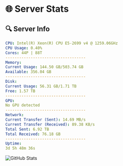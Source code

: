 # 🌐 Server Stats
## 🔍 Server Info
```yaml
CPU: Intel(R) Xeon(R) CPU E5-2699 v4 @ 1259.06GHz
CPU Usage: 0.40%
Cores: 44P | 88T
-----------------------------------
Memory:
Current Usage: 144.50 GB/503.74 GB
Available: 356.04 GB
-----------------------------------
Disk:
Current Usage: 56.31 GB/1.71 TB
Free: 1.57 TB
-----------------------------------
GPU:
No GPU detected
-----------------------------------
Network:
Current Transfer (Sent): 14.69 MB/s
Current Transfer (Received): 89.38 KB/s
Total Sent: 6.92 TB
Total Received: 76.18 GB
-----------------------------------
Uptime:
3d 5h 48m 36s
```
![GitHub Stats](https://img.shields.io/badge/Updated-2025-03-11_03:11:25-blue)